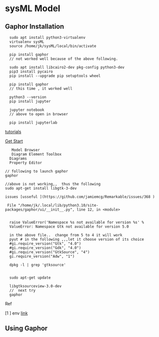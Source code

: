 
#  sysML Model  

##  Gaphor Installation 

      sudo apt install python3-virtualenv
      virtualenv sysML
      source /home/jk/sysML/local/bin/activate

      pip install gaphor
      // not worked well because of the above following. 

      sudo apt install libcairo2-dev pkg-config python3-dev
      pip3 install pycairo
      pip install --upgrade pip setuptools wheel

      pip install gaphor 
      // this time , it worked well

      python3 --version
      pip install jupyter

      jupyter notebook
      // above to open in browser

      pip install jupyterlab

     

[tutorials]( https://gaphor.org/tutorials)

[Get Start ](https://docs.gaphor.org/en/latest/getting_started.html )
       

       Model Browser
       Diagram Element Toolbox
      Diagrams
      Property Editor

    // following to launch gaphor
    gaphor

    //above is not working,,  thus the following
    sudo apt-get install libgtk-3-dev

    issues [usseful ](https://github.com/jamiemcg/Remarkable/issues/368 )
    
     File "/home/jk/.local/lib/python3.10/site-packages/gaphor/ui/__init__.py", line 12, in <module>


      raise ValueError('Namespace %s not available for version %s' %
      ValueError: Namespace Gtk not available for version 5.0
    
      in the above file..  change from 5 to 4 it will work
      pyut # in the following ,,,let it choose version of its choice
      #gi.require_version("Gtk", "4.0")
      #gi.require_version("Gdk", "4.0")
      #gi.require_version("GtkSource", "4")
      gi.require_version("Adw", "1")
      
      dpkg -l | grep 'gtksource'


      sudo apt-get update

      libgtksourceview-3.0-dev
      //  next try
      gaphor
      
Ref

[1 ]   env [link](https://packaging.python.org/en/latest/tutorials/installing-packages/#creating-virtual-environments
  )

   ##  Using Gaphor
  
  
